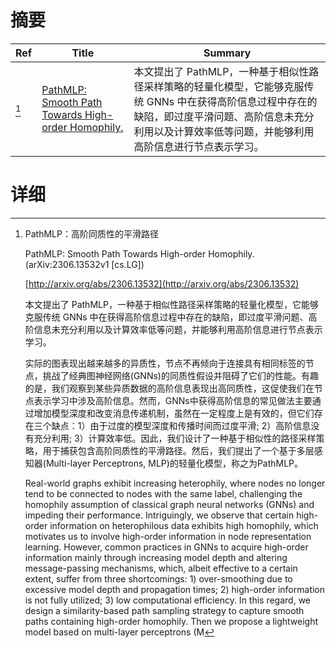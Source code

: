 # 摘要

| Ref | Title | Summary |
| --- | --- | --- |
| [^1] | [PathMLP: Smooth Path Towards High-order Homophily.](http://arxiv.org/abs/2306.13532) | 本文提出了 PathMLP，一种基于相似性路径采样策略的轻量化模型，它能够克服传统 GNNs 中在获得高阶信息过程中存在的缺陷，即过度平滑问题、高阶信息未充分利用以及计算效率低等问题，并能够利用高阶信息进行节点表示学习。 |

# 详细

[^1]: PathMLP：高阶同质性的平滑路径

    PathMLP: Smooth Path Towards High-order Homophily. (arXiv:2306.13532v1 [cs.LG])

    [http://arxiv.org/abs/2306.13532](http://arxiv.org/abs/2306.13532)

    本文提出了 PathMLP，一种基于相似性路径采样策略的轻量化模型，它能够克服传统 GNNs 中在获得高阶信息过程中存在的缺陷，即过度平滑问题、高阶信息未充分利用以及计算效率低等问题，并能够利用高阶信息进行节点表示学习。

    

    实际的图表现出越来越多的异质性，节点不再倾向于连接具有相同标签的节点，挑战了经典图神经网络(GNNs)的同质性假设并阻碍了它们的性能。有趣的是，我们观察到某些异质数据的高阶信息表现出高同质性，这促使我们在节点表示学习中涉及高阶信息。然而，GNNs中获得高阶信息的常见做法主要通过增加模型深度和改变消息传递机制，虽然在一定程度上是有效的，但它们存在三个缺点：1）由于过度的模型深度和传播时间而过度平滑; 2）高阶信息没有充分利用; 3）计算效率低。因此，我们设计了一种基于相似性的路径采样策略，用于捕获包含高阶同质性的平滑路径。然后，我们提出了一个基于多层感知器(Multi-layer Perceptrons, MLP)的轻量化模型，称之为PathMLP。

    Real-world graphs exhibit increasing heterophily, where nodes no longer tend to be connected to nodes with the same label, challenging the homophily assumption of classical graph neural networks (GNNs) and impeding their performance. Intriguingly, we observe that certain high-order information on heterophilous data exhibits high homophily, which motivates us to involve high-order information in node representation learning. However, common practices in GNNs to acquire high-order information mainly through increasing model depth and altering message-passing mechanisms, which, albeit effective to a certain extent, suffer from three shortcomings: 1) over-smoothing due to excessive model depth and propagation times; 2) high-order information is not fully utilized; 3) low computational efficiency. In this regard, we design a similarity-based path sampling strategy to capture smooth paths containing high-order homophily. Then we propose a lightweight model based on multi-layer perceptrons (M
    

